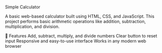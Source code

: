 Simple Calculator

A basic web-based calculator built using HTML, CSS, and JavaScript.
This project performs basic arithmetic operations like addition, subtraction, multiplication, and division.

🚀 Features
Add, subtract, multiply, and divide numbers
Clear button to reset input
Responsive and easy-to-use interface
Works in any modern web browser
